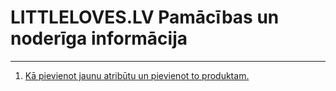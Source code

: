 # LITTLELOVES.LV Pamācības un noderīga informācija
---

1. [Kā pievienot jaunu atribūtu un pievienot to produktam.](other_file.md)
